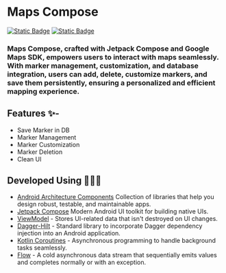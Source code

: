 # Maps Compose


[![Static Badge](https://img.shields.io/badge/Kotlin-black?logo=kotlin)]()
[![Static Badge](https://img.shields.io/badge/Jetpack--compose-black?logo=jetpack%20compose)]()


### Maps Compose, crafted with Jetpack Compose and Google Maps SDK, empowers users to interact with maps seamlessly. With marker management, customization, and database integration, users can add, delete, customize markers, and save them persistently, ensuring a personalized and efficient mapping experience.

## Features ✨-
- Save Marker in DB
- Marker Management
- Marker Customization
- Marker Deletion
- Clean UI


## Developed Using 👨🏻‍💻

- [Android Architecture Components](https://developer.android.com/topic/architecture)   Collection of libraries that help you design robust, testable, and maintainable apps.
- [Jetpack Compose](https://developer.android.com/jetpack/compose) Modern Android UI toolkit for building native UIs.
- [ViewModel]() - Stores UI-related data that isn't destroyed on UI changes.
- [Dagger-Hilt](https://dagger.dev/hilt/) - Standard library to incorporate Dagger dependency injection into an Android application.
- [Kotlin Coroutines](https://kotlinlang.org/docs/coroutines-overview.html) - Asynchronous programming to handle background tasks seamlessly.
- [Flow](https://kotlinlang.org/api/kotlinx.coroutines/kotlinx-coroutines-core/kotlinx.coroutines.flow/-flow/) - A cold asynchronous data stream that sequentially emits values and completes normally or with an exception.